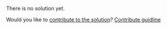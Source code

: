 
There is no solution yet.

Would you like to [contribute to the solution](https://github.com/BFEdev/BFE.dev-solutions/blob/main/question/Tell-us-the-difference-between-common-image-format-on-the-web_en.md)? [Contribute guidline](https://github.com/BFEdev/BFE.dev-solutions#how-to-contribute)
